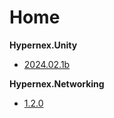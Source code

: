 # Home

**Hypernex.Unity**

+ [2024.02.1b](./Hypernex.Unity/2024031b.md)

**Hypernex.Networking**

+ [1.2.0](./Hypernex.Networking/120.md)